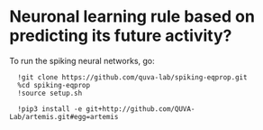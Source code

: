 # Neuronal learning rule based on predicting its future activity?


To run the spiking neural networks, go:
```
  !git clone https://github.com/quva-lab/spiking-eqprop.git
  %cd spiking-eqprop
  !source setup.sh

  !pip3 install -e git+http://github.com/QUVA-Lab/artemis.git#egg=artemis 
```
